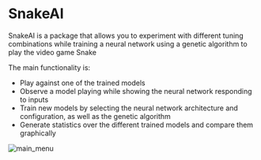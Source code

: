 # SnakeAI
SnakeAI is a package that allows you to experiment with different tuning combinations while training a neural network using a genetic algorithm to play the video game Snake

The main functionality is:

- Play against one of the trained models
- Observe a model playing while showing the neural network responding to inputs
- Train new models by selecting the neural network architecture and configuration, as well as the genetic algorithm
- Generate statistics over the different trained models and compare them graphically


![main_menu](https://github.com/laguneroo/SnakeAI/assets/129681739/57467557-8999-479e-84b5-227b5f651402)
